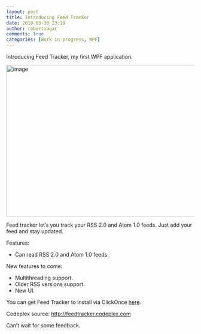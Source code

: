 ```yaml
---
layout: post
title: Introducing Feed Tracker
date: 2010-03-30 23:18
author: robertiagar
comments: true
categories: [Work in progress, WPF]
---
```

<p>Introducing Feed Tracker, my first WPF application.</p>  <p><a href="http://robertiagar.files.wordpress.com/2010/03/image7.png" target="_blank"><img style="display:inline;border-width:0;" title="image" border="0" alt="image" src="http://robertiagar.files.wordpress.com/2010/03/image_thumb7.png" width="804" height="404" /></a> </p>  <p>Feed tracker let’s you track your RSS 2.0 and Atom 1.0 feeds. Just add your feed and stay updated.</p>  <p>Features:</p>  <ul>   <li>Can read RSS 2.0 and Atom 1.0 feeds. </li> </ul>  <p>New features to come:</p>  <ul>   <li>Multithreading support.</li>    <li>Older RSS versions support.</li>    <li>New UI.</li> </ul>  <p>You can get Feed Tracker to install via ClickOnce <a href="http://www.xbladegraphix.co.cc/FeedTracker/">here</a>.</p>  <p>Codeplex source: <a href="http://feedtracker.codeplex.com">http://feedtracker.codeplex.com</a> </p>  <p>Can’t wait for some feedback.</p>
